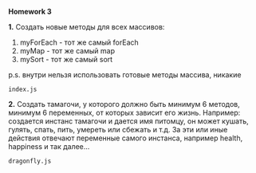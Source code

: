 **Homework 3**

**1.** Создать новые методы для всех массивов:
1) myForEach - тот же самый forEach
2) myMap - тот же самый map
3) mySort - тот же самый sort

p.s. внутри нельзя использовать готовые методы массива, никакие﻿

`index.js`

**2.** Создать тамагочи, у которого должно быть минимум 6 методов, минимум 6 переменных, от которых зависит его жизнь. Например: создается инстанс тамагочи и дается имя питомцу, он может кушать, гулять, спать, пить, умереть или сбежать и т.д. За эти или иные действия отвечают переменные самого инстанса, например health, happiness и так далее...

`dragonfly.js﻿`